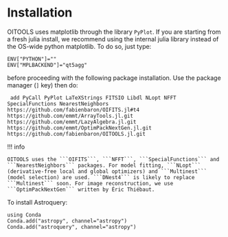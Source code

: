 # Installation

OITOOLS uses matplotlib through the library ```PyPlot```.
If you are starting from a fresh julia install, we recommend using the internal julia library instead of the OS-wide python matplotlib. To do so, just type:
```
ENV["PYTHON"]=""
ENV["MPLBACKEND"]="qt5agg"
```
before proceeding with the following package installation.
Use the package manager (```]``` key) then do:

``` add PyCall PyPlot LaTeXStrings FITSIO Libdl NLopt NFFT SpecialFunctions NearestNeighbors https://github.com/fabienbaron/OIFITS.jl#t4 https://github.com/emmt/ArrayTools.jl.git https://github.com/emmt/LazyAlgebra.jl.git https://github.com/emmt/OptimPackNextGen.jl.git https://github.com/fabienbaron/OITOOLS.jl.git```

!!! info

    OITOOLS uses the ```OIFITS```, ```NFFT```, ```SpecialFunctions``` and ```NearestNeighbors``` packages. For model fitting, ```NLopt``` (derivative-free local and global optimizers) and ```Multinest``` (model selection) are used. ```DNest4``` is likely to replace ```Multinest``` soon. For image reconstruction, we use ```OptimPackNextGen``` written by Éric Thiébaut.

To install Astroquery:
```    
using Conda
Conda.add("astropy", channel="astropy")
Conda.add("astroquery", channel="astropy")
```
